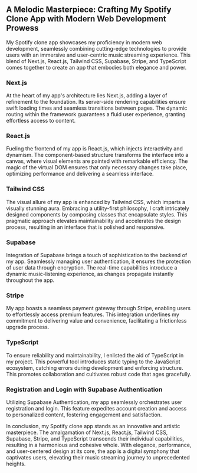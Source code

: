 ## A Melodic Masterpiece: Crafting My Spotify Clone App with Modern Web Development Prowess

My Spotify clone app showcases my proficiency in modern web development, seamlessly combining cutting-edge technologies to provide users with an immersive and user-centric music streaming experience. This blend of Next.js, React.js, Tailwind CSS, Supabase, Stripe, and TypeScript comes together to create an app that embodies both elegance and power.

### Next.js

At the heart of my app's architecture lies Next.js, adding a layer of refinement to the foundation. Its server-side rendering capabilities ensure swift loading times and seamless transitions between pages. The dynamic routing within the framework guarantees a fluid user experience, granting effortless access to content.

### React.js

Fueling the frontend of my app is React.js, which injects interactivity and dynamism. The component-based structure transforms the interface into a canvas, where visual elements are painted with remarkable efficiency. The magic of the virtual DOM ensures that only necessary changes take place, optimizing performance and delivering a seamless interface.

### Tailwind CSS

The visual allure of my app is enhanced by Tailwind CSS, which imparts a visually stunning aura. Embracing a utility-first philosophy, I craft intricately designed components by composing classes that encapsulate styles. This pragmatic approach elevates maintainability and accelerates the design process, resulting in an interface that is polished and responsive.

### Supabase

Integration of Supabase brings a touch of sophistication to the backend of my app. Seamlessly managing user authentication, it ensures the protection of user data through encryption. The real-time capabilities introduce a dynamic music-listening experience, as changes propagate instantly throughout the app.

### Stripe

My app boasts a seamless payment gateway through Stripe, enabling users to effortlessly access premium features. This integration underlines my commitment to delivering value and convenience, facilitating a frictionless upgrade process.

### TypeScript

To ensure reliability and maintainability, I enlisted the aid of TypeScript in my project. This powerful tool introduces static typing to the JavaScript ecosystem, catching errors during development and enforcing structure. This promotes collaboration and cultivates robust code that ages gracefully.

### Registration and Login with Supabase Authentication

Utilizing Supabase Authentication, my app seamlessly orchestrates user registration and login. This feature expedites account creation and access to personalized content, fostering engagement and satisfaction.

In conclusion, my Spotify clone app stands as an innovative and artistic masterpiece. The amalgamation of Next.js, React.js, Tailwind CSS, Supabase, Stripe, and TypeScript transcends their individual capabilities, resulting in a harmonious and cohesive whole. With elegance, performance, and user-centered design at its core, the app is a digital symphony that captivates users, elevating their music streaming journey to unprecedented heights.

